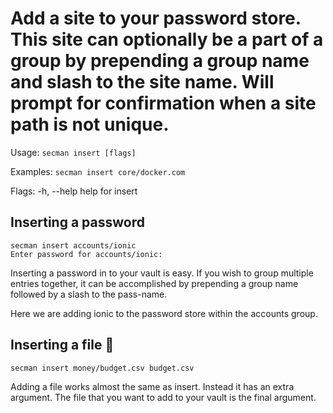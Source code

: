 # Add a site to your password store. This site can optionally be a part of a group by prepending a group name and slash to the site name. Will prompt for confirmation when a site path is not unique.

Usage:
  `secman insert [flags]`

Examples:
  `secman insert core/docker.com`

Flags:
  -h, --help   help for insert

## Inserting a password

```code
secman insert accounts/ionic
Enter password for accounts/ionic: 
```

Inserting a password in to your vault is easy. If you wish to group multiple entries together, it can be accomplished by prepending a group name followed by a slash to the pass-name.

Here we are adding ionic to the password store within the accounts group.

## Inserting a file 📝

```sh
secman insert money/budget.csv budget.csv
```

Adding a file works almost the same as insert. Instead it has an extra argument. The file that you want to add to your vault is the final argument.

